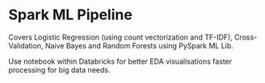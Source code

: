 # Spark ML Pipeline

Covers Logistic Regression (using count vectorization and TF-IDF), Cross-Validation, Naive Bayes and Random Forests using PySpark ML Lib. 

Use notebook within Databricks for better EDA visualisations faster processing for big data needs. 
